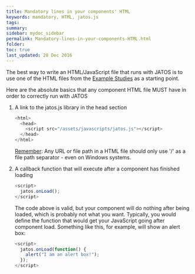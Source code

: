 ```yaml
---
title: Mandatory lines in your components' HTML
keywords: mandatory, HTML, jatos.js
tags:
summary:
sidebar: mydoc_sidebar
permalink: Mandatory-lines-in-your-components-HTML.html
folder:
toc: true
last_updated: 28 Dec 2016
---
```


The best way to write an HTML/JavaScript file that runs with JATOS is to use one of the HTML files from the [Example Studies](https://github.com/JATOS/JATOS_examples/wiki/Example-Studies) as a starting point.

Here are the absolute basics that any component HTML file MUST have in order to correctly run with JATOS

1. A link to the jatos.js library in the head section

   ~~~ javascript
   <html>
     <head>
       <script src="/assets/javascripts/jatos.js"></script>
     </head>
   </html>   
   ~~~
   
   [Remember](https://github.com/JATOS/JATOS/wiki/Troubleshooting#a-library-included-in-the-html-header-fails-to-load): Any URL or file path in a HTML file should only use '/' as a file path separator - even on Windows systems. 

1. A callback function that will execute after a component has finished loading

   ~~~ javascript
   <script>
     jatos.onLoad();
   </script>   
   ~~~

   The code above is valid, but your component will do nothing after being loaded, which is probably not what you want. Typically, you would define the function that would get your JavaScript going after component load. Something like this, for example, will show an alert box:

   ~~~ javascript
   <script>
     jatos.onLoad(function() {
       alert("I am an alert box!");
     });
   </script>
   ~~~


